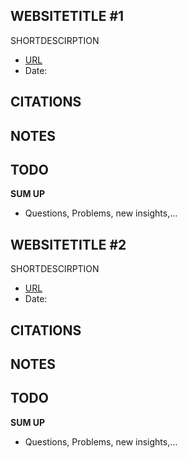 

## WEBSITETITLE #1

SHORTDESCIRPTION

- [URL](URL)
- Date: 

**CITATIONS**
- 

**NOTES**
- 

**TODO**
- 

**SUM UP**
- Questions, Problems, new insights,...

## WEBSITETITLE #2

SHORTDESCIRPTION

- [URL](URL)
- Date: 

**CITATIONS**
- 

**NOTES**
- 

**TODO**
- 

**SUM UP**
- Questions, Problems, new insights,...


